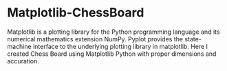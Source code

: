 # Matplotlib-ChessBoard
Matplotlib is a plotting library for the Python programming language and its numerical mathematics extension NumPy. Pyplot provides the state-machine interface to the underlying plotting library in matplotlib. Here I created Chess Board using Matplotlib Python with proper dimensions and accuration.

